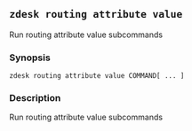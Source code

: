 ## `zdesk routing attribute value`

Run routing attribute value subcommands

### Synopsis

    zdesk routing attribute value COMMAND[ ... ]

### Description

Run routing attribute value subcommands

